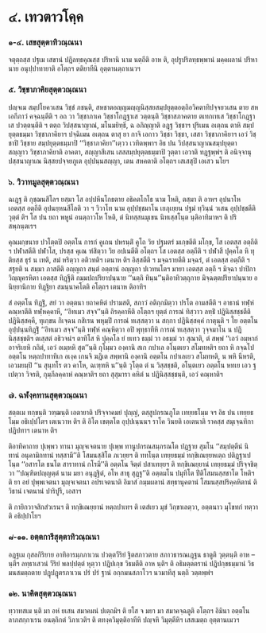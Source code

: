 <h1>๔. เทวตาวโคฺค</h1>
<h3>๑-๔. เสขสุตฺตาทิวณฺณนา</h3>
<p> จตุตฺถสฺส ปฐเม เสขานํ ปฎิลทฺธคุณสฺส ปริหานิ นาม นตฺถีติ อาห ติ, อุปรูปริลทฺธพฺพานํ มคฺคผลานํ ปริหานาย อนุปฺปาทายาติ อโตฺถฯ ตติยาทีนิ อุตฺตานตฺถาเนวฯ</p>

</p>


<h3>๕. วิชฺชาภาคิยสุตฺตวณฺณนา</h3>
<p> ปญฺจเม  สมฺปโยควเสน วิชฺชํ ภชนฺติ, สหชาตอญฺญมญฺญนิสฺสยสมฺปยุตฺตอตฺถิอวิคตาทิปจฺจยวเสน ตาย สห เอกีภาวํ คจฺฉนฺตีติ ฯ อถ วา วิชฺชาภาเค วิชฺชาโกฎฺฐาเส วตฺตนฺติ วิชฺชาสภาคตาย ตเทกเทเส วิชฺชาโกฎฺฐาเส ปวตฺตนฺตีติ ฯ ตตฺถ วิปสฺสนาญาณํ, มโนมยิทฺธิ, ฉ อภิญฺญาติ อฎฺฐ วิชฺชาฯ ปุริเมน อเตฺถน ตาหิ สมฺปยุตฺตธมฺมา วิชฺชาภาคิยาฯ ปจฺฉิเมน อเตฺถน ตาสุ ยา กาจิ เอกาว วิชฺชา  วิชฺชา, เสสา วิชฺชาภาคิยาฯ เอวํ วิชฺชาปิ วิชฺชาย สมฺปยุตฺตธมฺมาปิ ‘‘วิชฺชาภาคิยา’’เตฺวว เวทิตพฺพาฯ อิธ ปน วิปสฺสนาญาณสมฺปยุตฺตา สญฺญาว วิชฺชาภาคิยาติ อาคตา, สญฺญาสีเสน เสสสมฺปยุตฺตธมฺมาปิ วุตฺตา เอวาติ ทฎฺฐพฺพํฯ ติ อนิจฺจานุปสฺสนาญาเณ นิสฺสยปจฺจยภูเต อุปฺปนฺนสญฺญา, เตน สหคตาติ อโตฺถฯ เสเสสุปิ เอเสว นโยฯ</p>

</p>


<h3>๖. วิวาทมูลสุตฺตวณฺณนา</h3>
<p> ฉเฎฺฐ ติ กุชฺฌนสีโลฯ ยสฺมา โส อปฺปหีนโกธตาย อธิคตโกโธ นาม โหติ, ตสฺมา ติ อาหฯ อุปนาโห เอตสฺส อตฺถีติ  อุปนยฺหนสีโลติ วา ฯ วิวาโท นาม อุปฺปชฺชมาโน เยภุเยฺยน ปฐมํ ทฺวินฺนํ วเสน อุปฺปชฺชตีติ วุตฺตํ ติฯ โส ปน ยถา พหูนํ อนตฺถาวโห โหติ, ตํ นิทสฺสนมุเขน นิทเสฺสโนฺต นฺติอาทิมาหฯ ติ ปริสพฺภนฺตเรฯ</p>


<p>คุณมกฺขนาย ปวโตฺตปิ อตฺตโน การกํ คูเถน ปหรนฺติํ คูโถ วิย ปฐมตรํ มเกฺขตีติ มโกฺข, โส เอตสฺส อตฺถีติ ฯ ปฬาสตีติ ปฬาโส, ปรสฺส คุเณ ฑํสิตฺวา วิย อปเนตีติ อโตฺถฯ โส เอตสฺส อตฺถีติ ฯ ปฬาสี ปุคฺคโล หิ ทุติยสฺส ธุรํ น เทติ, สมํ หริตฺวา อติวทติฯ เตนาห ติฯ อิสฺสตีติ ฯ มจฺฉรายตีติ มจฺฉรํ, ตํ เอตสฺส อตฺถีติ  ฯ สฐยติ น สมฺมา ภาสตีติ  อญฺญถา สนฺตํ อตฺตานํ อญฺญถา ปเวทนโตฯ มายา เอตสฺส อตฺถี ฯ มิจฺฉา ปาปิกา วิญฺญุครหิตา เอตสฺส ทิฎฺฐีติ  กมฺมปถปริยาปนฺนาย ‘‘นตฺถิ ทินฺน’’นฺติอาทิวตฺถุกาย มิจฺฉตฺตปริยาปนฺนาย อนิยฺยานิกาย ทิฎฺฐิยา สมนฺนาคโตติ อโตฺถฯ เตนาห ติอาทิฯ</p>


<p>สํ อตฺตโน ทิฎฺฐิํ, สยํ วา อตฺตนา ยถาคหิตํ ปรามสติ, สภาวํ อติกฺกมิตฺวา ปรโต อามสตีติ ฯ อาธานํ ทฬฺหํ คณฺหาตีติ  ทฬฺหคฺคาหี, ‘‘อิทเมว สจฺจ’’นฺติ ถิรคฺคาหีติ อโตฺถฯ ยุตฺตํ การณํ ทิสฺวาว ลทฺธิํ ปฎินิสฺสชฺชตีติ ปฎินิสฺสคฺคี, ทุเกฺขน กิเจฺฉน กสิเรน พหุมฺปิ การณํ ทเสฺสตฺวา น สกฺกา ปฎินิสฺสคฺคํ กาตุนฺติ  ฯ โย อตฺตโน อุปฺปนฺนทิฎฺฐิํ ‘‘อิทเมว สจฺจ’’นฺติ ทฬฺหํ คณฺหิตฺวา อปิ พุทฺธาทีหิ การณํ ทเสฺสตฺวา วุจฺจมาโน น ปฎินิสฺสชฺชติฯ ตเสฺสตํ อธิวจนํฯ ตาทิโส หิ ปุคฺคโล ยํ ยเทว ธมฺมํ วา อธมฺมํ วา สุณาติ, ตํ สพฺพํ ‘‘เอวํ อมฺหากํ อาจริเยหิ กถิตํ, เอวํ อเมฺหหิ สุต’’นฺติ กุโมฺมว องฺคานิ สเก กปาเล อโนฺตเยว สโมทหติฯ ยถา หิ กจฺฉโป อตฺตโน หตฺถปาทาทิเก อเงฺค เกนจิ ฆฎิเต สพฺพานิ องฺคานิ อตฺตโน กปาเลเยว สโมทหติ, น พหิ นีหรติ, เอวมยมฺปิ ‘‘น สุนฺทโร ตว คาโห, ฉเฑฺฑหิ น’’นฺติ วุโตฺต ตํ น วิสฺสชฺชติ, อโนฺตเยว อตฺตโน หทเย เอว ฐเปตฺวา วิจรติ, กุมฺภีลคฺคาหํ คณฺหาติฯ ยถา สุสุมารา คหิตํ น ปฎินิสฺสชฺชนฺติ, เอวํ คณฺหาติฯ</p>

</p>


<h3>๗. ฉฬงฺคทานสุตฺตวณฺณนา</h3>
<p> สตฺตเม ทกฺขนฺติ วฑฺฒนฺติ เอตายาติ  ปริจฺจาคมยํ ปุญฺญํ, ตสฺสูปกรณภูโต เทยฺยธโมฺม จฯ อิธ ปน เทยฺยธโมฺม อธิเปฺปโตฯ เตเนวาห ติฯ ติ อิโต เขตฺตโต อุปฺปเนฺนนฯ ราโค วินยติ เอเตนาติ  ราคสฺส สมุเจฺฉทิกา ปฎิปทาฯ เตนาห ติฯ</p>


<p>ติอาทิคาถาย ปุเพฺพว ทานา มุญฺจเจตนาย ปุเพฺพ ทานูปกรณสมฺภรณโต ปฎฺฐาย สุมโน ‘‘สมฺปตฺตีนํ นิทานํ อนุคามิกทานํ  ทสฺสามี’’ติ โสมนสฺสิโต ภเวยฺยฯ ติ ททโนฺต เทยฺยธมฺมํ ทกฺขิเณยฺยหเตฺถ ปติฎฺฐาเปโนฺต ‘‘อสารโต ธนโต สาราทานํ กโรมี’’ติ อตฺตโน จิตฺตํ ปสาเทยฺยฯ ติ ทกฺขิเณยฺยานํ เทยฺยธมฺมํ ปริจฺจชิตฺวา ‘‘ปณฺฑิตปญฺญตฺตํ นาม มยา อนุฎฺฐิตํ, อโห สาธุ สุฎฺฐู’’ติ อตฺตมโน ปมุทิโต ปีติโสมนสฺสชาโต โหติฯ ติ ยา อยํ ปุพฺพเจตนา มุญฺจเจตนา อปรเจตนาติ อิมาสํ กมฺมผลานํ สทฺธานุคตานํ โสมนสฺสปริคฺคหิตานํ ติวิธานํ เจตนานํ ปาริปูรี, เอสาฯ</p>


<p>ติ กายิกวาจสิกสํวเรนฯ ติ ทกฺขิเณยฺยานํ หตฺถปาเทฯ ติ เตสํเยว มุขํ วิกฺขาเลตฺวา, อตฺตนาว มุโขทกํ ทตฺวาติ อธิปฺปาโยฯ</p>

</p>


<h3>๘-๑๑. อตฺตการีสุตฺตาทิวณฺณนา</h3>
<p> อฎฺฐเม  กุสลกิริยาย อาทิอารมฺภภาเวน ปวตฺตวีริยํ ฐิตสภาวตาย สภาวธารณเฎฺฐน ธาตูติ วุตฺตนฺติ อาห – นฺติฯ ลทฺธาเสวนํ วีริยํ พลปฺปตฺตํ หุตฺวา ปฎิปเกฺข วิธมตีติ อาห นฺติฯ ติ อธิมตฺตตรานํ ปฎิปกฺขธมฺมานํ วิธมนสมตฺถตาย ปฎุปฎุตรภาเวน ปรํ ปรํ ฐานํ อกฺกมนสภาโวฯ นวมาทีสุ นตฺถิ วตฺตพฺพํฯ</p>

</p>


<h3>๑๒. นาคิตสุตฺตวณฺณนา</h3>
<p> ทฺวาทสเม นฺติ มา อหํ ยเสน สมาคมนํ ปเตฺถมิฯ ติ ยโส จ มยา มา สมาคจฺฉตูติ  อโตฺถฯ อิมินา อตฺตโน ลาภสกฺกาเรน อนตฺถิกตํ วิภาเวติฯ ติ ตทงฺควิมุตฺติอาทีหิ ปญฺจหิ วิมุตฺตีหิฯ เสสเมตฺถ อุตฺตานเมวฯ</p>

</p>

</p>





